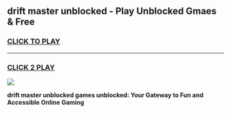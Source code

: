 
## drift master unblocked - Play Unblocked Gmaes & Free
<h3>
<a href="https://news.freeplayer.one?title=drift_master_unblocked&ref=16F">CLICK TO PLAY</a></h3>
<hr>

<h3>
<a href="https://news.freeplayer.one?title=drift_master_unblocked&ref=16F">CLICK 2 PLAY</a>
  
</h3>

<a href="https://news.freeplayer.one?title=drift_master_unblocked&ref=16F/"><img src="https://clearcache.store/games.png"></a>


**drift master unblocked games unblocked: Your Gateway to Fun and Accessible Online Gaming**
